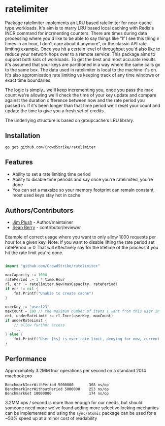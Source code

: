 ratelimiter
=====

Package ratelimiter implements an LRU based ratelimiter for near-cache type workloads. It's aim is to marry LRU based local caching with Redis's INCR command for incrmenting counters. There are times during data processing where you'd like to be able to say things like "If I see this thing n times in an hour, I don't care about it anymore", or the classic API rate limiting example. Once you hit a certain level of throughput you'd also like to reduce your network hops over to a remote service. 
This package aims to support both kids of workloads. To get the best and most accurate results it's assumed that your keys are partitioned in a way where the same calls go to the same box. The data used in ratelimiter is local to the machine it's on. It's also appromixation rate limiting vs keeping track of any time windows or exact time boundaries. 

The logic is simply.. we'll keep incrementing you, once you pass the max count we're allowing we'll check the time of your key update and compare against the duration difference between now and the rate period you passed in. If it's been longer than that time period we'll reset your count and update the time to give you a fresh set of credits. 

The underlying structure is based on groupcache's LRU library. 

Installation
------------

    go get github.com/CrowdStrike/ratelimiter


Features
--------

* Ability to set a rate limiting time period
* Ability to disable time periods and say once you're ratelimited, you're done
* You can set a maxsize so your memory footprint can remain constant, most used keys stay hot in cache

Authors/Contributors
----
 * [Jim Plush] - Author/maintainer
 * [Sean Berry] - contributor/reviewer

Example of correct usage where you want to only allow 1000 requests per hour for a given key. Note: If you want to disable lifting the rate period set ratePeriod := 0
That will effectively say for the lifetime of the process if you hit the rate limit you're done. 
```go

import "github.com/CrowdStrike/ratelimiter"

maxCapacity := 1000
ratePeriod := 1 * time.Hour
rl, err := ratelimiter.New(maxCapacity, ratePeriod)
if err != nil {
	fmt.Printf("Unable to create cache")
}

userKey := "user123"
maxCount = 100 // the maximum number of items I want from this user in one hour
cnt, underRateLimit := rl.Incr(userKey, maxCount)
if underRateLimit {
	// allow further access
	...
} else {
	fmt.Printf("User [%s] is over rate limit, denying for now, current count [%d]", userKey, cnt)
}
```

Performance
--------
Approximately 3.2MM Incr operations per second on a standard 2014 macbook pro

```
BenchmarkIncrWithPeriod 5000000       308 ns/op
BenchmarkIncrWithoutPeriod 5000000    253 ns/op
BenchmarkGet 10000000                 174 ns/op
```

3.2MM ops / second is more than enough for our needs, but should someone need more we've found adding more selective locking mechanics can be implemented and using the `sync/atomic` package can be used for a ~50% speed up at a minor cost of readability

[Jim Plush]:http://jimplush.com
[Sean Berry]:http://github.com/schleppy
